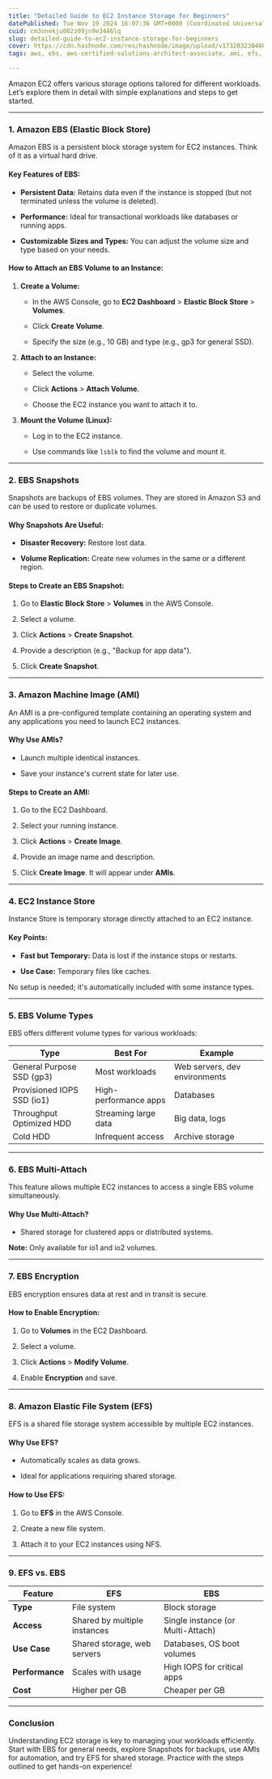 ```yaml
---
title: "Detailed Guide to EC2 Instance Storage for Beginners"
datePublished: Tue Nov 19 2024 16:07:36 GMT+0000 (Coordinated Universal Time)
cuid: cm3onekju002z09jn9e3446lq
slug: detailed-guide-to-ec2-instance-storage-for-beginners
cover: https://cdn.hashnode.com/res/hashnode/image/upload/v1732032384600/d0a1fda9-4b01-477e-b1f5-b471d8eef49a.webp
tags: aws, ebs, aws-certified-solutions-architect-associate, ami, efs, ebs-snapshots, ec2-instance, ec2-instance-store, ebs-volume-types

---
```


Amazon EC2 offers various storage options tailored for different workloads. Let’s explore them in detail with simple explanations and steps to get started.

---

### **1\. Amazon EBS (Elastic Block Store)**

Amazon EBS is a persistent block storage system for EC2 instances. Think of it as a virtual hard drive.

#### **Key Features of EBS:**

* **Persistent Data:** Retains data even if the instance is stopped (but not terminated unless the volume is deleted).
    
* **Performance:** Ideal for transactional workloads like databases or running apps.
    
* **Customizable Sizes and Types:** You can adjust the volume size and type based on your needs.
    

#### **How to Attach an EBS Volume to an Instance:**

1. **Create a Volume:**
    
    * In the AWS Console, go to **EC2 Dashboard** &gt; **Elastic Block Store** &gt; **Volumes**.
        
    * Click **Create Volume**.
        
    * Specify the size (e.g., 10 GB) and type (e.g., gp3 for general SSD).
        
2. **Attach to an Instance:**
    
    * Select the volume.
        
    * Click **Actions** &gt; **Attach Volume**.
        
    * Choose the EC2 instance you want to attach it to.
        
3. **Mount the Volume (Linux):**
    
    * Log in to the EC2 instance.
        
    * Use commands like `lsblk` to find the volume and mount it.
        

---

### **2\. EBS Snapshots**

Snapshots are backups of EBS volumes. They are stored in Amazon S3 and can be used to restore or duplicate volumes.

#### **Why Snapshots Are Useful:**

* **Disaster Recovery:** Restore lost data.
    
* **Volume Replication:** Create new volumes in the same or a different region.
    

#### **Steps to Create an EBS Snapshot:**

1. Go to **Elastic Block Store** &gt; **Volumes** in the AWS Console.
    
2. Select a volume.
    
3. Click **Actions** &gt; **Create Snapshot**.
    
4. Provide a description (e.g., "Backup for app data").
    
5. Click **Create Snapshot**.
    

---

### **3\. Amazon Machine Image (AMI)**

An AMI is a pre-configured template containing an operating system and any applications you need to launch EC2 instances.

#### **Why Use AMIs?**

* Launch multiple identical instances.
    
* Save your instance's current state for later use.
    

#### **Steps to Create an AMI:**

1. Go to the EC2 Dashboard.
    
2. Select your running instance.
    
3. Click **Actions** &gt; **Create Image**.
    
4. Provide an image name and description.
    
5. Click **Create Image**. It will appear under **AMIs**.
    

---

### **4\. EC2 Instance Store**

Instance Store is temporary storage directly attached to an EC2 instance.

#### **Key Points:**

* **Fast but Temporary:** Data is lost if the instance stops or restarts.
    
* **Use Case:** Temporary files like caches.
    

No setup is needed; it's automatically included with some instance types.

---

### **5\. EBS Volume Types**

EBS offers different volume types for various workloads:

| **Type** | **Best For** | **Example** |
| --- | --- | --- |
| General Purpose SSD (gp3) | Most workloads | Web servers, dev environments |
| Provisioned IOPS SSD (io1) | High-performance apps | Databases |
| Throughput Optimized HDD | Streaming large data | Big data, logs |
| Cold HDD | Infrequent access | Archive storage |

---

### **6\. EBS Multi-Attach**

This feature allows multiple EC2 instances to access a single EBS volume simultaneously.

#### **Why Use Multi-Attach?**

* Shared storage for clustered apps or distributed systems.
    

**Note:** Only available for io1 and io2 volumes.

---

### **7\. EBS Encryption**

EBS encryption ensures data at rest and in transit is secure.

#### **How to Enable Encryption:**

1. Go to **Volumes** in the EC2 Dashboard.
    
2. Select a volume.
    
3. Click **Actions** &gt; **Modify Volume**.
    
4. Enable **Encryption** and save.
    

---

### **8\. Amazon Elastic File System (EFS)**

EFS is a shared file storage system accessible by multiple EC2 instances.

#### **Why Use EFS?**

* Automatically scales as data grows.
    
* Ideal for applications requiring shared storage.
    

#### **How to Use EFS:**

1. Go to **EFS** in the AWS Console.
    
2. Create a new file system.
    
3. Attach it to your EC2 instances using NFS.
    

---

### **9\. EFS vs. EBS**

| **Feature** | **EFS** | **EBS** |
| --- | --- | --- |
| **Type** | File system | Block storage |
| **Access** | Shared by multiple instances | Single instance (or Multi-Attach) |
| **Use Case** | Shared storage, web servers | Databases, OS boot volumes |
| **Performance** | Scales with usage | High IOPS for critical apps |
| **Cost** | Higher per GB | Cheaper per GB |

---

### **Conclusion**

Understanding EC2 storage is key to managing your workloads efficiently. Start with EBS for general needs, explore Snapshots for backups, use AMIs for automation, and try EFS for shared storage. Practice with the steps outlined to get hands-on experience!